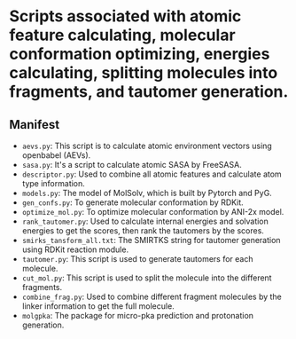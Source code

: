 # Scripts associated with atomic feature calculating, molecular conformation optimizing, energies calculating, splitting molecules into fragments, and tautomer generation.

## Manifest

* `aevs.py`: This script is to calculate atomic environment vectors using openbabel (AEVs).
* `sasa.py`: It's a script to calculate atomic SASA by FreeSASA.
* `descriptor.py`: Used to combine all atomic features and calculate atom type information.
* `models.py`: The model of MolSolv, which is built by Pytorch and PyG.
* `gen_confs.py`: To generate molecular conformation by RDKit.
* `optimize_mol.py`: To optimize molecular conformation by ANI-2x model.
* `rank_tautomer.py`: Used to calculate internal energies and solvation energies to get the scores, then rank the tautomers by the scores.
* `smirks_tansform_all.txt`: The SMIRTKS string for tautomer generation using RDKit reaction module.
* `tautomer.py`: This script is used to generate tautomers for each molecule.
* `cut_mol.py`: This script is used to split the molecule into the different fragments.
* `combine_frag.py`: Used to combine different fragment molecules by the linker information to get the full molecule.
* `molgpka`: The package for micro-pka prediction and protonation generation.

